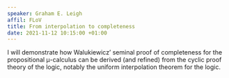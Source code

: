 ```yaml
---
speaker: Graham E. Leigh
affil: FLoV
title: From interpolation to completeness
date: 2021-11-12 10:15:00 +01:00
---
```


I will demonstrate how Walukiewicz’ seminal proof of completeness for the propositional μ-calculus can be derived (and refined) from the cyclic proof theory of the logic, notably the uniform interpolation theorem for the logic.
